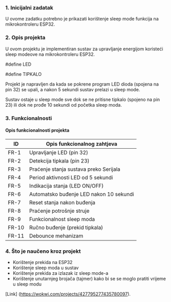 ### 1. Inicijalni zadatak
U ovome zadatku potrebno je prikazati korištenje sleep mode funkcija na mikrokontroleru ESP32.

### 2. Opis projekta
U ovom projektu je implementiran sustav za upravljanje energijom koristeći sleep modeove na mikrokontroleru ESP32. 

#define LED

#define TIPKALO

Projekt je napravljen da kada se pokrene program LED dioda (spojena na pin 32) se upali, a nakon 5 sekundi sustav prelazi u sleep mode.

Sustav ostaje u sleep mode sve dok se ne pritisne tipkalo (spojeno na pin 23) ili dok ne prođe 10 sekundi od početka sleep moda.

### 3. Funkcionalnosti

#### Opis funkcionalnosti projekta

| ID    | Opis funkcionalnog zahtjeva            |
|-------|----------------------------------------|
| FR-1  | Upravljanje LED (pin 32)               | 
| FR-2  | Detekcija  tipkala (pin 23)            |
| FR-3  | Praćenje stanja sustava preko Serijala |
| FR-4  | Period aktivnosti LED od 5 sekundi     |
| FR-5  | Indikacija stanja (LED ON/OFF)         | 
| FR-6  | Automatsko buđenje LED nakon 10 sekundi    | 
| FR-7  | Reset stanja nakon buđenja             |
| FR-8  | Praćenje potrošnje struje              | 
| FR-9  | Funkcionalnost sleep moda              | 
| FR-10 | Ručno buđenje (prekid tipkala)         | 
| FR-11 | Debounce mehanizam                     | 


### 4. Što je naučeno kroz projekt
 - Korištenje prekida na ESP32
 - Korištenje sleep moda u sustav
 - Korištenje prekida za izlazak iz sleep mode-a
 - Korištenje unutarnjeg brojača (tajmer) kako bi se se moglo pratiti vrijeme u sleep modu

[Link] (https://wokwi.com/projects/427795277435780097).


